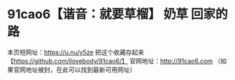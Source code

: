 # 91cao6【谐音：就要草榴】 奶草 回家的路


本页短网址：https://u.nu/y5ze 把这个收藏存起来【https://github.com/ilovebody/91cao6/】
官网地址：http://91cao6.com
（如果官网地址被封，在此可以找到最新可用网址）

